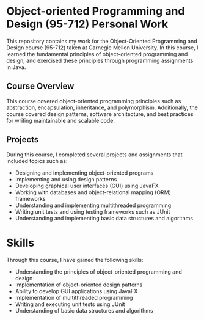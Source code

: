 # Object-oriented Programming and Design (95-712) Personal Work


This repository contains my work for the Object-Oriented Programming and Design course (95-712) taken at Carnegie Mellon University. In this course, I learned the fundamental principles of object-oriented programming and design, and exercised these principles through programming assignments in Java.
## Course Overview

This course covered object-oriented programming principles such as abstraction, encapsulation, inheritance, and polymorphism. Additionally, the course covered design patterns, software architecture, and best practices for writing maintainable and scalable code.
## Projects

During this course, I completed several projects and assignments that included topics such as:

* Designing and implementing object-oriented programs
* Implementing and using design patterns 
* Developing graphical user interfaces (GUI) using JavaFX
* Working with databases and object-relational mapping (ORM) frameworks 
* Understanding and implementing multithreaded programming
* Writing unit tests and using testing frameworks such as JUnit
* Understanding and implementing basic data structures and algorithms

# Skills
Through this course, I have gained the following skills:

* Understanding the principles of object-oriented programming and design
* Implementation of object-oriented design patterns
* Ability to develop GUI applications using JavaFX
* Implementation of multithreaded programming
* Writing and executing unit tests using JUnit
* Understanding of basic data structures and algorithms

